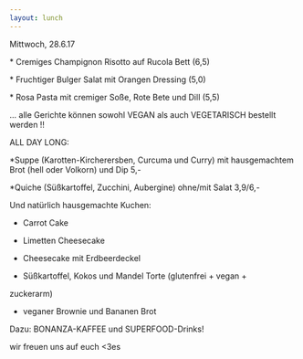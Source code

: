```yaml
---
layout: lunch
---
```



Mittwoch, 28.6.17

\* Cremiges Champignon Risotto auf Rucola Bett (6,5)

\* Fruchtiger Bulger Salat mit Orangen Dressing (5,0)

\* Rosa Pasta mit cremiger So&szlig;e, Rote Bete und Dill (5,5)

... alle Gerichte k&ouml;nnen sowohl VEGAN als auch VEGETARISCH bestellt werden !!

ALL DAY LONG:

\*Suppe (Karotten-Kircherersben, Curcuma und Curry) mit hausgemachtem Brot (hell oder Volkorn) und Dip 5,-

\*Quiche (S&uuml;&szlig;kartoffel, Zucchini, Aubergine) ohne/mit Salat 3,9/6,-

Und nat&uuml;rlich hausgemachte Kuchen:

- Carrot Cake

- Limetten Cheesecake

- Cheesecake mit Erdbeerdeckel

- S&uuml;&szlig;kartoffel, Kokos und Mandel Torte (glutenfrei + vegan +

zuckerarm)

- veganer Brownie und Bananen Brot

Dazu: BONANZA-KAFFEE und SUPERFOOD-Drinks!

wir freuen uns auf euch &lt;3es